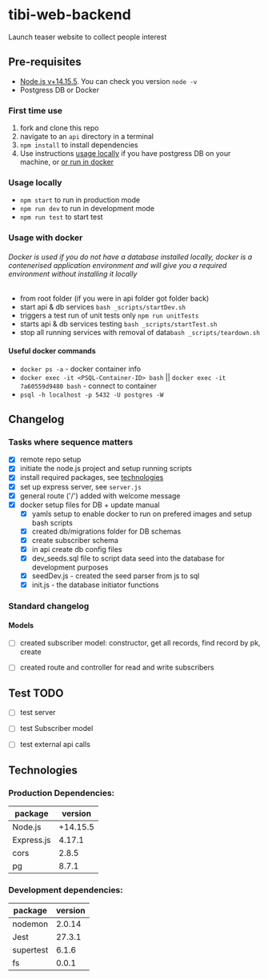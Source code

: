 # tibi-web-backend
Launch teaser website to collect people interest

## Pre-requisites
- [Node.js v+14.15.5](https://nodejs.org/en/).  You can check you version ```node -v```
- Postgress DB or Docker 


### First time use 
1. fork and clone this repo
2. navigate to an ```api``` directory in a terminal
3. ```npm install``` to install dependencies
4. Use instructions [usage locally](#usage-locally) if you have postgress DB on your machine, or [or run in docker](#usage-with-docker)

### Usage locally
+ ```npm start``` to run in production mode
+ ```npm run dev``` to run in development mode
+ ```npm run test``` to start test

### Usage with docker
###### Docker is used if you do not have a database installed locally, docker is a contenerised application environment and will give you a required environment without installing it locally
+ from root folder (if you were in api folder got folder back)
+ start api & db services ```bash _scripts/startDev.sh```
+ triggers a test run of unit tests only `npm run unitTests`
+ starts api & db services testing ```bash _scripts/startTest.sh```
+ stop all running services with removal of data```bash _scripts/teardown.sh```

#### Useful docker commands
+ ```docker ps -a``` - docker container info
+ ```docker exec -it <PSQL-Container-ID> bash``` || ```docker exec -it 7a60559d9480 bash``` - connect to container
+ ```psql -h localhost -p 5432 -U postgres -W```


## Changelog
### Tasks where sequence matters 
- [x] remote repo setup 
- [x] initiate the node.js project and setup running scripts
- [x] install required packages, see [technologies](#technologies)
- [x] set up express server, see ```server.js```
- [x] general route ('/') added with welcome message
- [x] docker setup files for DB + update manual
    - [x] yamls setup to enable docker to run on prefered images and setup bash scripts
    - [x] created db/migrations folder for DB schemas
    - [x] create subscriber schema
    - [x] in api create db config files 
    - [x] dev_seeds.sql file to script data seed into the database for development purposes 
    - [x] seedDev.js - created the seed parser from js to sql
    - [x] init.js - the database initiator functions

### Standard changelog
#### Models
- [ ] created subscriber model: constructor, get all records, find record by pk, create
- [ ] created route and controller for read and write subscribers
   




## Test TODO 
- [ ] test server
- [ ] test Subscriber model
- [ ] test external api calls


## Technologies
### Production Dependencies:
| package | version |
|---------|---------|
| Node.js | +14.15.5 |
| Express.js | 4.17.1 |
| cors | 2.8.5 |
| pg | 8.7.1 |


### Development dependencies: 
| package | version |
|---------|---------|
| nodemon | 2.0.14 |
| Jest | 27.3.1 |
| supertest | 6.1.6 |
| fs | 0.0.1 |
 
  
  